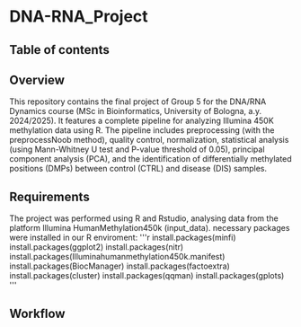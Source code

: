 # DNA-RNA_Project

## Table of contents


## Overview

This repository contains the final project of Group 5 for the DNA/RNA Dynamics course (MSc in Bioinformatics, University of Bologna, a.y. 2024/2025). It features a complete pipeline for analyzing Illumina 450K methylation data using R. The pipeline includes preprocessing (with the preprocessNoob method), quality control, normalization, statistical analysis (using  Mann-Whitney U test and P-value threshold of 0.05), principal component analysis (PCA), and the identification of differentially methylated positions (DMPs) between control (CTRL) and disease (DIS) samples.

## Requirements
The project was performed using R and Rstudio, analysing data from the platform Illumina HumanMethylation450k (input_data). necessary packages were installed in our R enviroment:
'''r
install.packages(minfi)
install.packages(ggplot2)
install.packages(nitr)
install.packages(Illuminahumanmethylation450k.manifest)
install.packages(BiocManager)
install.packages(factoextra)
install.packages(cluster)
install.packages(qqman)
install.packages(gplots)
'''
## Workflow



